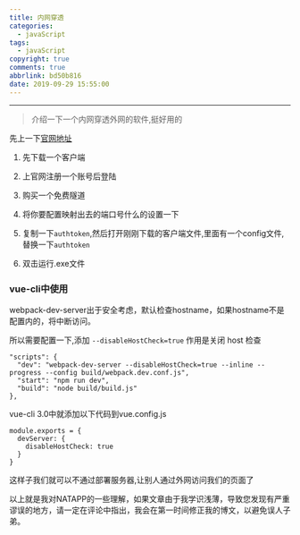 ```yaml
---
title: 内网穿透
categories:
  - javaScript
tags:
  - javaScript
copyright: true
comments: true
abbrlink: bd50b816
date: 2019-09-29 15:55:00
---
```


<hr style='filter:progid:DXImageTransform.Microsoft.Glow(color=#FF0000,strength=10)' color='#FF0000' size='1' />

> 介绍一下一个内网穿透外网的软件,挺好用的

<!--more-->

先上一下[官网地址](https://natapp.cn)

1. 先下载一个客户端

2. 上官网注册一个账号后登陆

3. 购买一个免费隧道

4. 将你要配置映射出去的端口号什么的设置一下

5. 复制一下`authtoken`,然后打开刚刚下载的客户端文件,里面有一个config文件,替换一下`authtoken`

6. 双击运行.exe文件

### vue-cli中使用

webpack-dev-server出于安全考虑，默认检查hostname，如果hostname不是配置内的，将中断访问。

所以需要配置一下,添加 `--disableHostCheck=true` 作用是关闭 host 检查

```
"scripts": {
  "dev": "webpack-dev-server --disableHostCheck=true --inline --progress --config build/webpack.dev.conf.js",
  "start": "npm run dev",
  "build": "node build/build.js"
},
```

vue-cli 3.0中就添加以下代码到vue.config.js

```
module.exports = {
  devServer: {
    disableHostCheck: true
  }
}
```

这样子我们就可以不通过部署服务器,让别人通过外网访问我们的页面了

以上就是我对NATAPP的一些理解，如果文章由于我学识浅薄，导致您发现有严重谬误的地方，请一定在评论中指出，我会在第一时间修正我的博文，以避免误人子弟。
